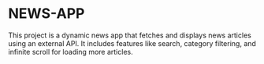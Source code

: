 # NEWS-APP
This project is a dynamic news app that fetches and displays news articles using an external API. It includes features like search, category filtering, and infinite scroll for loading more articles.
